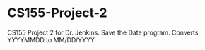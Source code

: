 # CS155-Project-2
CS155 Project 2 for Dr. Jenkins. Save the Date program. Converts YYYYMMDD to MM/DD/YYYY
